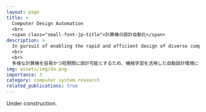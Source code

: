 ```yaml
---
layout: page
title: >
  Computer Design Automation
  <br>
  <span class="small-font-jp-title">計算機の設計自動化</span>
description: >
  In pursuit of enabling the rapid and efficient design of diverse computer systems, I conduct research on an automated design environment leveraging machine learning.
  <br>
  <br>
  多様な計算機を容易かつ短期間に設計可能とするため、機械学習を活用した自動設計環境についての研究をおこなっています。
img: assets/img/da.png
importance: 3
category: computer system research
related_publications: true
---
```


<i class="fa-solid fa-person-digging"></i> Under construction.